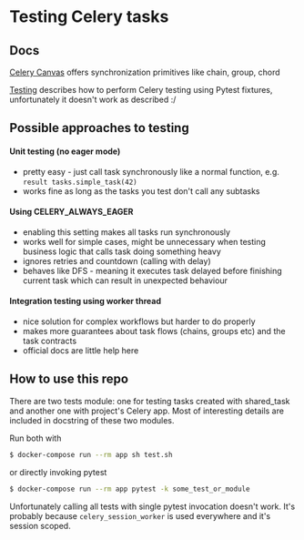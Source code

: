 # Testing Celery tasks

## Docs

[Celery Canvas](https://docs.celeryproject.org/en/stable/userguide/canvas.html) offers 
synchronization primitives like chain, group, chord

[Testing](https://docs.celeryproject.org/en/stable/userguide/testing.html) describes how to perform
Celery testing using Pytest fixtures, unfortunately it doesn't work as described :/


## Possible approaches to testing

#### Unit testing (no eager mode) 
- pretty easy - just call task synchronously like a normal function, e.g. `result tasks.simple_task(42)`
- works fine as long as the tasks you test don't call any subtasks

#### Using CELERY_ALWAYS_EAGER
- enabling this setting makes all tasks run synchronously
- works well for simple cases, might be unnecessary when testing business logic that calls task doing something heavy
- ignores retries and countdown (calling with delay) 
- behaves like DFS - meaning it executes task delayed before finishing current task which can result in 
unexpected behaviour

#### Integration testing using worker thread
- nice solution for complex workflows but harder to do properly
- makes more guarantees about task flows (chains, groups etc) and the task contracts
- official docs are little help here

## How to use this repo
There are two tests module: one for testing tasks created with shared_task and another one with project's Celery app.
Most of interesting details are included in docstring of these two modules.

Run both with
```bash
$ docker-compose run --rm app sh test.sh
```
or directly invoking pytest
```bash
$ docker-compose run --rm app pytest -k some_test_or_module
```

Unfortunately calling all tests with single pytest invocation doesn't work. 
It's probably because `celery_session_worker` is used everywhere and it's session scoped. 

